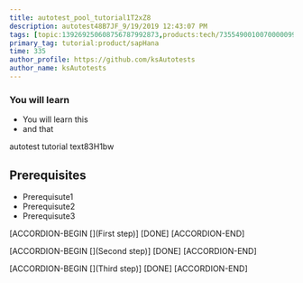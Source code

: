 ```yaml
---
title: autotest_pool_tutorial1T2xZ8
description: autotest48B7JF_9/19/2019 12:43:07 PM
tags: [topic:139269250608756787992873,products:tech/73554900100700000996,tutorial:experience/advanced]
primary_tag: tutorial:product/sapHana
time: 335
author_profile: https://github.com/ksAutotests
author_name: ksAutotests
---
```

### You will learn
- You will learn this
- and that

autotest tutorial text83H1bw

## Prerequisites
- Prerequisute1
- Prerequisute2
- Prerequisute3

[ACCORDION-BEGIN [](First step)]
[DONE]
[ACCORDION-END]

[ACCORDION-BEGIN [](Second step)]
[DONE]
[ACCORDION-END]

[ACCORDION-BEGIN [](Third step)]
[DONE]
[ACCORDION-END]

